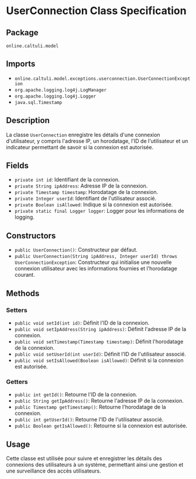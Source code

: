 # UserConnection Class Specification

## Package
`online.caltuli.model`

## Imports
- `online.caltuli.model.exceptions.userconnection.UserConnectionException`
- `org.apache.logging.log4j.LogManager`
- `org.apache.logging.log4j.Logger`
- `java.sql.Timestamp`

## Description
La classe `UserConnection` enregistre les détails d'une connexion d'utilisateur,
y compris l'adresse IP, un horodatage, l'ID de l'utilisateur et un indicateur
permettant de savoir si la connexion est autorisée.

## Fields
- `private int id`: Identifiant de la connexion.
- `private String ipAddress`: Adresse IP de la connexion.
- `private Timestamp timestamp`: Horodatage de la connexion.
- `private Integer userId`: Identifiant de l'utilisateur associé.
- `private Boolean isAllowed`: Indique si la connexion est autorisée.
- `private static final Logger logger`: Logger pour les informations de logging.

## Constructors
- `public UserConnection()`: Constructeur par défaut.
- `public UserConnection(String ipAddress, Integer userId) throws UserConnectionException`:
  Constructeur qui initialise une nouvelle connexion utilisateur avec les
  informations fournies et l'horodatage courant.

## Methods

### Setters
- `public void setId(int id)`: Définit l'ID de la connexion.
- `public void setIpAddress(String ipAddress)`: Définit l'adresse IP de la connexion.
- `public void setTimestamp(Timestamp timestamp)`: Définit l'horodatage de la connexion.
- `public void setUserId(int userId)`: Définit l'ID de l'utilisateur associé.
- `public void setIsAllowed(Boolean isAllowed)`: Définit si la connexion est autorisée.

### Getters
- `public int getId()`: Retourne l'ID de la connexion.
- `public String getIpAddress()`: Retourne l'adresse IP de la connexion.
- `public Timestamp getTimestamp()`: Retourne l'horodatage de la connexion.
- `public int getUserId()`: Retourne l'ID de l'utilisateur associé.
- `public Boolean getIsAllowed()`: Retourne si la connexion est autorisée.

## Usage
Cette classe est utilisée pour suivre et enregistrer les détails des connexions
des utilisateurs à un système, permettant ainsi une gestion et une surveillance
des accès utilisateurs.
